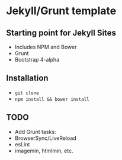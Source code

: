 # Jekyll/Grunt template

## Starting point for Jekyll Sites

- Includes NPM and Bower
- Grunt
- Bootstrap 4-alpha

## Installation

- `git clone`
- `npm install && bower install`

## TODO

- Add Grunt tasks:
 - BrowserSync/LiveReload
 - esLint
 - imagemin, htmlmin, etc.
